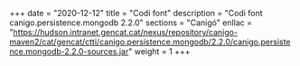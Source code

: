 +++
date        = "2020-12-12"
title       = "Codi font"
description = "Codi font canigo.persistence.mongodb 2.2.0"
sections    = "Canigó"
enllac		= "https://hudson.intranet.gencat.cat/nexus/repository/canigo-maven2/cat/gencat/ctti/canigo.persistence.mongodb/2.2.0/canigo.persistence.mongodb-2.2.0-sources.jar"
weight		= 1
+++
